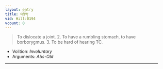 ```yaml
---
layout: entry
title: འཁྲོག་
vid: Hill:0194
vcount: 0
---
```

> To dislocate a joint\. 2\. To have a rumbling stomach, to have borborygmus\. 3\. To be hard of hearing TC\.

* Volition: _Involuntary_
* Arguments: _Abs-Obl_

---

